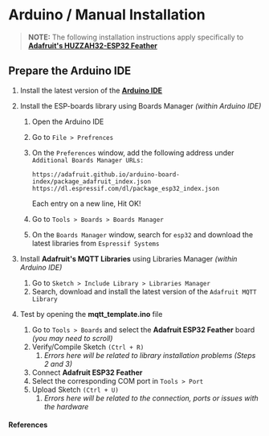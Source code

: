 # Arduino / Manual Installation

> **NOTE:** The following installation instructions apply specifically to [**Adafruit's HUZZAH32-ESP32 Feather**](https://learn.adafruit.com/adafruit-huzzah32-esp32-feather)

## Prepare the Arduino IDE
1.  Install the latest version of the [**Arduino IDE**](https://www.arduino.cc/en/Main/Software)

2.  Install the ESP-boards library using Boards Manager *(within Arduino IDE)*
    1.  Open the Arduino IDE
    2.  Go to `File > Prefrences`
    3.  On the `Preferences` window, add the following address under `Additional Boards Manager URLs:`
        ```
        https://adafruit.github.io/arduino-board-index/package_adafruit_index.json
        https://dl.espressif.com/dl/package_esp32_index.json
        ```
        Each entry on a new line, Hit OK!
        
    4.  Go to `Tools > Boards > Boards Manager`
    5.  On the `Boards Manager` window, search for `esp32` and download the latest libraries from `Espressif Systems`
    
3.  Install **Adafruit's MQTT Libraries** using Libraries Manager *(within Arduino IDE)*
    1.  Go to `Sketch > Include Library > Libraries Manager`
    2.  Search, download and install the latest version of the `Adafruit MQTT Library`
    
4. Test by opening the **mqtt_template.ino** file
    1.  Go to `Tools > Boards` and select the **Adafruit ESP32 Feather** board *(you may need to scroll)*
    2.  Verify/Compile Sketch `(Ctrl + R)`
        1.  _Errors here will be related to library installation problems (Steps 2 and 3)_
    3.  Connect **Adafruit ESP32 Feather**
    4.  Select the corresponding COM port in `Tools > Port`
    5.  Upload Sketch `(Ctrl + U)`
        1.  _Errors here will be related to the connection, ports or issues with the hardware_

#### References

